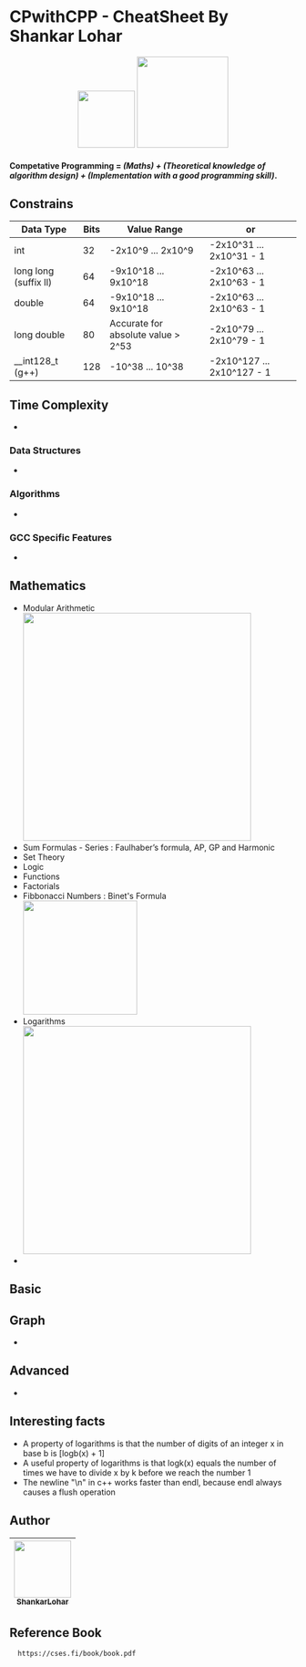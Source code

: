 # CPwithCPP - CheatSheet By Shankar Lohar
<p align = "center" >
<img src = "https://img.shields.io/badge/C%2B%2B-00599C?style=for-the-badge&logo=c%2B%2B&logoColor=white" width = 100/>
<img src = "https://visitor-badge.laobi.icu/badge?page_id=ShankarLohar/CPwithCPP" width = 160/>
</p>

#### Competative Programming = ***(Maths) + (Theoretical knowledge of algorithm design) + (Implementation with a good programming skill)***.

## Constrains
| Data Type             |   Bits       | Value Range          |            or                 |
| --------------------- | ------------ | -------------------- |---------------------------- |
| int                   |      32      | -2x10^9 ... 2x10^9   |  -2x10^31 ... 2x10^31 - 1   |
| long long (suffix ll) |     64       | -9x10^18 ... 9x10^18 |  -2x10^63 ... 2x10^63 - 1   |
| double                |     64       | -9x10^18 ... 9x10^18 |  -2x10^63 ... 2x10^63 - 1   |
| long double           |     80       | Accurate for absolute value > 2^53 |  -2x10^79 ... 2x10^79 - 1   |
| __int128_t (g++)      |     128      | -10^38 ... 10^38     | -2x10^127 ... 2x10^127 - 1  |



## Time Complexity
-

### Data Structures
-


### Algorithms
-


### GCC Specific Features
-

## Mathematics
- Modular Arithmetic </br><img src = "https://slideplayer.com/slide/6658984/23/images/17/Rules+of+addition%2C+subtraction+and+multiplication.jpg" width = 400 />
- Sum Formulas - Series : Faulhaber’s formula, AP, GP and Harmonic
- Set Theory
- Logic
- Functions
- Factorials
- Fibbonacci Numbers : Binet's Formula</br><img src = "https://latex.artofproblemsolving.com/8/f/b/8fb1994632f304bcb807c88ed5086904c83e7efa.png" width = 200 />
- Logarithms</br><img src = "https://www.onlinemathlearning.com/image-files/logarithm-properties.png" width = 400 />
- 


## Basic


## Graph
-

## Advanced
-

## Interesting facts
- A property of logarithms is that the number of digits of an integer x in base b is [logb(x) + 1]
- A useful property of logarithms is that logk(x) equals the number of times we have to divide x by k before we reach the number 1
- The newline "\n" in c++ works faster than endl, because endl always
causes a flush operation


## Author
| [<img src="https://github.com/ShankarLohar.png?size=100" width=100><br><sub>ShankarLohar</sub>](https://github.com/ShankarLohar) |
| :---: |

## Reference Book
```http
  https://cses.fi/book/book.pdf
```
